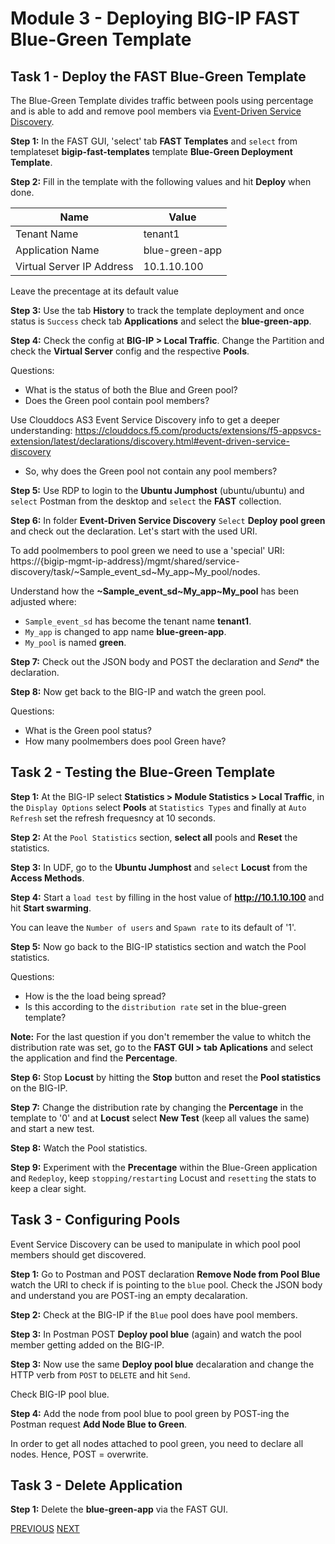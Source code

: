 # Module 3 - Deploying BIG-IP FAST Blue-Green Template

## Task 1 - Deploy the FAST Blue-Green Template

The Blue-Green Template divides traffic between pools using percentage and is able to add and remove pool members via [Event-Driven Service Discovery](https://clouddocs.f5.com/products/extensions/f5-appsvcs-extension/latest/declarations/discovery.html#event-driven-service-discovery).

**Step 1:** In the FAST GUI, 'select' tab **FAST Templates** and `select` from templateset **bigip-fast-templates** template **Blue-Green Deployment Template**.


**Step 2:** Fill in the template with the following values and hit **Deploy** when done.


Name|Value|
|---------|---------|
|Tenant Name|tenant1|
| Application Name|blue-green-app|
|Virtual Server IP Address| 10.1.10.100 |

Leave the precentage at its default value

**Step 3:** Use the tab **History** to track the template deployment and once status is `Success` check tab **Applications** and select the **blue-green-app**.

**Step 4:** Check the config at **BIG-IP > Local Traffic**. Change the Partition and check the **Virtual Server** config and the respective **Pools**.

Questions:
- What is the status of both the Blue and Green pool?
- Does the Green pool contain pool members?

Use Clouddocs AS3 Event Service Discovery info to get a deeper understanding: https://clouddocs.f5.com/products/extensions/f5-appsvcs-extension/latest/declarations/discovery.html#event-driven-service-discovery

- So, why does the Green pool not contain any pool members?

**Step 5:** Use RDP to login to the **Ubuntu Jumphost** (ubuntu/ubuntu) and `select` Postman from the desktop and `select` the **FAST** collection.

**Step 6:** In folder **Event-Driven Service Discovery** `Select` **Deploy pool green** and check out the declaration. Let's start with the used URI.

To add poolmembers to pool green we need to use a 'special' URI: https://{bigip-mgmt-ip-address}/mgmt/shared/service-discovery/task/~Sample_event_sd~My_app~My_pool/nodes.

Understand how the **~Sample_event_sd~My_app~My_pool** has been adjusted where:
- `Sample_event_sd` has become the tenant name **tenant1**.
- `My_app` is changed to app name **blue-green-app**.
- `My_pool` is named **green**.

**Step 7:** Check out the JSON body and POST the declaration and *Send** the declaration.

**Step 8:** Now get back to the BIG-IP and watch the green pool.

Questions:
- What is the Green pool status?
- How many poolmembers does pool Green have?

## Task 2 - Testing the Blue-Green Template

**Step 1:** At the BIG-IP select **Statistics > Module Statistics > Local Traffic**, in the `Display Options` select **Pools** at `Statistics Types` and finally at `Auto Refresh` set the refresh frequesncy at 10 seconds.

**Step 2:** At the `Pool Statistics` section, **select all** pools and **Reset** the statistics.

**Step 3:** In UDF, go to the **Ubuntu Jumphost** and `select` **Locust** from the **Access Methods**.

**Step 4:** Start a `load test` by filling in the host value of **http://10.1.10.100** and hit **Start swarming**.

You can leave the `Number of users` and `Spawn rate` to its default of '1'.

**Step 5:** Now go back to the BIG-IP statistics section and watch the Pool statistics.

Questions:
- How is the the load being spread?
- Is this according to the `distribution rate` set in the blue-green template?

**Note:** For the last question if you don't remember the value to whitch the distribution rate was set, go to the **FAST GUI > tab Aplications** and select the application and find the **Percentage**.

**Step 6:** Stop **Locust** by hitting the **Stop** button and reset the **Pool statistics** on the BIG-IP.

**Step 7:** Change the distribution rate by changing the **Percentage** in the template to '0' and at **Locust** select **New Test** (keep all values the same) and start a new test.

**Step 8:** Watch the Pool statistics.

**Step 9:** Experiment with the **Precentage** within the Blue-Green application and `Redeploy`, keep `stopping/restarting` Locust and `resetting` the stats to keep a clear sight.

## Task 3 - Configuring Pools
Event Service Discovery can be used to manipulate in which pool pool members should get discovered.

**Step 1:** Go to Postman and POST declaration **Remove Node from Pool Blue** watch the URI to check if is pointing to the `blue` pool.
Check the JSON body and understand you are POST-ing an empty decalaration.

**Step 2:** Check at the BIG-IP if the `Blue` pool does have pool members.

**Step 3:** In Postman POST **Deploy pool blue** (again) and watch the pool member getting added on the BIG-IP.

**Step 3:** Now use the same **Deploy pool blue** decalaration and change the HTTP verb from `POST` to `DELETE` and hit `Send`.

Check BIG-IP pool blue.

**Step 4:** Add the node from pool blue to pool green by POST-ing the Postman request **Add Node Blue to Green**.

In order to get all nodes attached to pool green, you need to declare all nodes. Hence, POST = overwrite.


## Task 3 - Delete Application

**Step 1:** Delete the **blue-green-app** via the FAST GUI.

[PREVIOUS](../docs/module_2.md)      [NEXT](../docs/module_4.md)